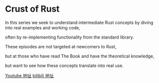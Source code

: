 # Crust of Rust

In this series we seek to understand intermediate Rust concepts by diving into real examples and working code, 

often by re-implementing functionality from the standard library. 

These episodes are not targeted at newcomers to Rust,

but at those who have read The Book and have the theoretical knowledge,

but want to see how these concepts translate into real use.

[Youtube 地址](https://www.youtube.com/playlist?list=PLqbS7AVVErFiWDOAVrPt7aYmnuuOLYvOa) [bilibili 地址](https://www.bilibili.com/video/BV1bK411K75q)